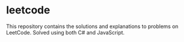 # leetcode
This repository contains the solutions and explanations to problems on LeetCode. Solved using both C# and JavaScript.
